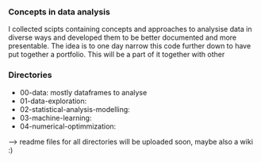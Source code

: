 ### Concepts in data analysis 
I collected scipts containing concepts and approaches to analysise data in diverse ways and developed them to be better documented and more presentable. The idea is to one day narrow this code further down to have put together a portfolio. This will be a part of it together with other 

### Directories

* 00-data: mostly dataframes to analyse
* 01-data-exploration: 
* 02-statistical-analysis-modelling: 
* 03-machine-learning: 
* 04-numerical-optimmization:

--> readme files for all directories will be uploaded soon, maybe also a wiki :)
